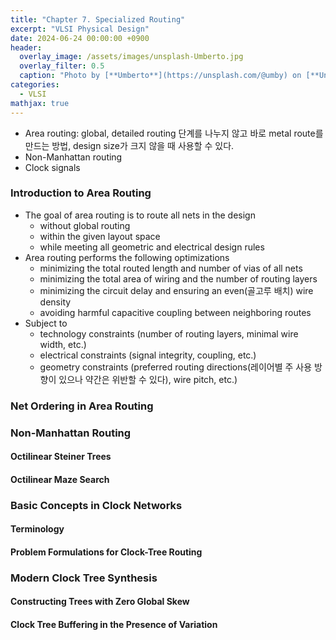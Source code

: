 ```yaml
---
title: "Chapter 7. Specialized Routing"
excerpt: "VLSI Physical Design"
date: 2024-06-24 00:00:00 +0900
header:
  overlay_image: /assets/images/unsplash-Umberto.jpg
  overlay_filter: 0.5
  caption: "Photo by [**Umberto**](https://unsplash.com/@umby) on [**Unsplash**](https://unsplash.com/)"
categories:
  - VLSI
mathjax: true
---
```


- Area routing: global, detailed routing 단계를 나누지 않고 바로 metal route를 만드는 방법, design size가 크지 않을 때 사용할 수 있다.
- Non-Manhattan routing
- Clock signals

### Introduction to Area Routing

- The goal of area routing is to route all nets in the design
  - without global routing
  - within the given layout space
  - while meeting all geometric and electrical design rules
- Area routing performs the following optimizations
  - minimizing the total routed length and number of vias of all nets
  - minimizing the total area of wiring and the number of routing layers
  - minimizing the circuit delay and ensuring an even(골고루 배치) wire density
  - avoiding harmful capacitive coupling between neighboring routes
- Subject to
  - technology constraints (number of routing layers, minimal wire width, etc.)
  - electrical constraints (signal integrity, coupling, etc.)
  - geometry constraints (preferred routing directions(레이어별 주 사용 방향이 있으나 약간은 위반할 수 있다), wire pitch, etc.)

### Net Ordering in Area Routing



### Non-Manhattan Routing

#### Octilinear Steiner Trees

#### Octilinear Maze Search

### Basic Concepts in Clock Networks

#### Terminology

#### Problem Formulations for Clock-Tree Routing

### Modern Clock Tree Synthesis

#### Constructing Trees with Zero Global Skew

#### Clock Tree Buffering in the Presence of Variation

